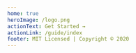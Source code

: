 ```yaml
---
home: true
heroImage: /logo.png
actionText: Get Started →
actionLink: /guide/index
footer: MIT Licensed | Copyright © 2020
---
```

